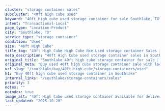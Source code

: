 ```yaml
---
cluster: "storage container sales"
subcluster: "40ft high cube used"
keyword: "40ft high cube used storage container for sale Southlake, TX"
intent: "Transactional-Local"
page_type: "Location-Product"
city: "Southlake, TX"
service_type: "storage container"
condition: "Used"
size: "40ft High Cube"
title_tag: "40ft High Cube High Cube Nxe Used storage container Sales in Southlake | LC Container"
meta_description: "40ft High Cube used storage container sales in Southlake. High cube containers with extra height. Fast delivery, competitive pricing. Serving storage containers area. Quote ID: 8H5. Call (214) 524-4168 for your free quote today."
original_title: "Southlake 40ft high cube storage container for sale | LC"
original_meta: "Buy used 40ft high cube storage container sale with local delivery in Southlake, TX. LC Container — local Since 2003. Request a fast quote today."
url_slug: "/southlake/buy/40ft-high-cube/storage-containers/used"
h1: "Buy 40ft high cube used storage container in Southlake"
internal_links: "/southlake/storage-containers/sales"
priority: 3
notes: ""
noindex: true
image_alt: "40ft High Cube used storage container available for delivery in Southlake"
last_updated: "2025-10-20"
---
```


<!-- TODO: Add unique city/inventory copy, images, and internal links here. -->
